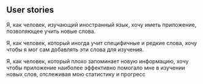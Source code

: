 ## User stories
Я, как человек, изучающий иностранный язык, хочу иметь приложение, позволяющее учить новые слова.

Я, как человек, который иногда учит специфичные и редкие слова, хочу чтобы я мог сам добавлять эти слова для изучения.

Я, как человек, который плохо запоминает новую информацию, хочу чтобы приложение наиболее эффективно помогало мне в изучении новых слов, отслеживая мою статистику и прогресс
